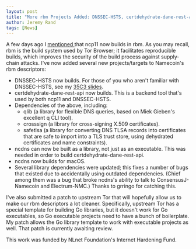 ```yaml
---
layout: post
title: "More rbm Projects Added: DNSSEC-HSTS, certdehydrate-dane-rest-api, Dependencies, and macOS Support"
author: Jeremy Rand
tags: [News]
---
```


A few days ago I [mentioned ]({{site.baseurl}}2019/09/09/ncp11-now-builds-in-rbm-gnu-linux-64-bit-and-32-bit.html) that ncp11 now builds in rbm.  As you may recall, rbm is the build system used by Tor Browser; it facilitates reproducible builds, which improves the security of the build process against supply-chain attacks.  I've now added several new projects/targets to Namecoin's rbm descriptors:

* DNSSEC-HSTS now builds.  For those of you who aren't familiar with DNSSEC-HSTS, see my [35C3 slides]({{site.baseurl}}2019/05/08/35c3-summary.html).
* certdehydrate-dane-rest-api now builds.  This is a backend tool that's used by both ncp11 and DNSSEC-HSTS.
* Dependencies of the above, including:
    * qlib (a library for flexible DNS queries, based on Miek Gieben's excellent q CLI tool).
    * crosssign (a library for cross-signing X.509 certificates).
    * safetlsa (a library for converting DNS TLSA records into certificates that are safe to import into a TLS trust store, using dehydrated certificates and name constraints).
* ncdns can now be built as a library, not just as an executable.  This was needed in order to build certdehydrate-dane-rest-api.
* ncdns now builds for macOS.
* Several library dependencies were updated; this fixes a number of bugs that existed due to accidentally using outdated dependencies.  (Chief among them was a bug that broke ncdns's ability to talk to ConsensusJ-Namecoin and Electrum-NMC.)  Thanks to grringo for catching this.

I've also submitted a patch to upstream Tor that will hopefully allow us to make our rbm descriptors a lot cleaner.  Specifically, upstream Tor has a special template for building Go libraries, but it doesn't work for Go executables, so Go executable projects need to have a bunch of boilerplate.  My patch allows the Go library template to work with executable projects as well.  That patch is currently awaiting review.

This work was funded by NLnet Foundation's Internet Hardening Fund.
